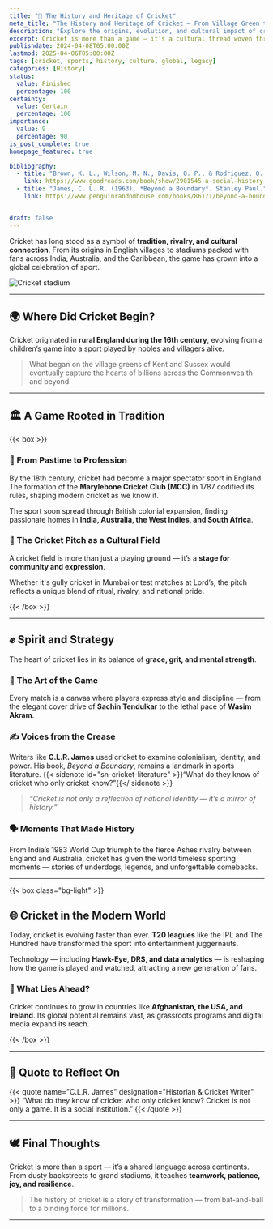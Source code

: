 ```yaml
---
title: "🏏 The History and Heritage of Cricket"
meta_title: "The History and Heritage of Cricket – From Village Green to Global Stage"
description: "Explore the origins, evolution, and cultural impact of cricket. This post traces the sport’s journey from a rural pastime to a worldwide phenomenon embraced by millions."
excerpt: Cricket is more than a game — it’s a cultural thread woven through generations. This piece chronicles the sport’s evolution, global influence, and the enduring passion it inspires.
publishdate: 2024-04-08T05:00:00Z
lastmod: 2025-04-06T05:00:00Z
tags: [cricket, sports, history, culture, global, legacy]
categories: [History]
status: 
  value: Finished
  percentage: 100
certainty: 
  value: Certain
  percentage: 100
importance: 
  value: 9
  percentage: 90
is_post_complete: true
homepage_featured: true

bibliography:
  - title: "Brown, K. L., Wilson, M. N., Davis, O. P., & Rodriguez, Q. R. (2021). The role of social media in shaping political discourse. Communication Studies Quarterly 9(4), 345–360."
    link: https://www.goodreads.com/book/show/2901545-a-social-history-of-english-cricket
  - title: "James, C. L. R. (1963). *Beyond a Boundary*. Stanley Paul."
    link: https://www.penguinrandomhouse.com/books/86171/beyond-a-boundary-by-c-l-r-james/


draft: false
---
```


Cricket has long stood as a symbol of **tradition, rivalry, and cultural connection**. From its origins in English villages to stadiums packed with fans across India, Australia, and the Caribbean, the game has grown into a global celebration of sport.

![Cricket stadium](https://media.istockphoto.com/id/1324405425/photo/full-cricket-stadium-during-a-day-match.jpg?s=612x612)

---

## 🌍 Where Did Cricket Begin?

Cricket originated in **rural England during the 16th century**, evolving from a children’s game into a sport played by nobles and villagers alike.

> What began on the village greens of Kent and Sussex would eventually capture the hearts of billions across the Commonwealth and beyond.

---

## 🏛 A Game Rooted in Tradition

{{< box >}}

### 🏰 From Pastime to Profession

By the 18th century, cricket had become a major spectator sport in England. The formation of the **Marylebone Cricket Club (MCC)** in 1787 codified its rules, shaping modern cricket as we know it.

The sport soon spread through British colonial expansion, finding passionate homes in **India, Australia, the West Indies, and South Africa**.

### 🌳 The Cricket Pitch as a Cultural Field

A cricket field is more than just a playing ground — it’s a **stage for community and expression**. 

Whether it's gully cricket in Mumbai or test matches at Lord’s, the pitch reflects a unique blend of ritual, rivalry, and national pride.

{{< /box >}}

---

## ✊ Spirit and Strategy

The heart of cricket lies in its balance of **grace, grit, and mental strength**.

### 🎨 The Art of the Game

Every match is a canvas where players express style and discipline — from the elegant cover drive of **Sachin Tendulkar** to the lethal pace of **Wasim Akram**.

### ✍️ Voices from the Crease

Writers like **C.L.R. James** used cricket to examine colonialism, identity, and power. His book, *Beyond a Boundary*, remains a landmark in sports literature. {{< sidenote id="sn-cricket-literature" >}}“What do they know of cricket who only cricket know?”{{</ sidenote >}}

> *“Cricket is not only a reflection of national identity — it’s a mirror of history.”*

### 🗣 Moments That Made History

From India’s 1983 World Cup triumph to the fierce Ashes rivalry between England and Australia, cricket has given the world timeless sporting moments — stories of underdogs, legends, and unforgettable comebacks.

---

{{< box class="bg-light" >}}

## 🌐 Cricket in the Modern World

Today, cricket is evolving faster than ever. **T20 leagues** like the IPL and The Hundred have transformed the sport into entertainment juggernauts.

Technology — including **Hawk-Eye, DRS, and data analytics** — is reshaping how the game is played and watched, attracting a new generation of fans.

### 🔭 What Lies Ahead?

Cricket continues to grow in countries like **Afghanistan, the USA, and Ireland**. Its global potential remains vast, as grassroots programs and digital media expand its reach.

{{< /box >}}

---

## 💬 Quote to Reflect On

{{< quote name="C.L.R. James" designation="Historian & Cricket Writer" >}}
“What do they know of cricket who only cricket know? Cricket is not only a game. It is a social institution.”
{{< /quote >}}

---

## 🕊 Final Thoughts

Cricket is more than a sport — it’s a shared language across continents. From dusty backstreets to grand stadiums, it teaches **teamwork, patience, joy, and resilience**.

> The history of cricket is a story of transformation — from bat-and-ball to a binding force for millions.

---

